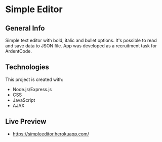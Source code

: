 # Simple Editor

## General Info 

Simple text editor with bold, italic and bullet options. It's possible to read and save data to JSON file.
App was developed as a recruitment task for ArdentCode.

## Technologies 

This project is created with:
 * Node.js/Express.js
 * CSS
 * JavaScript
 * AJAX

## Live Preview 

* https://simpleeditor.herokuapp.com/